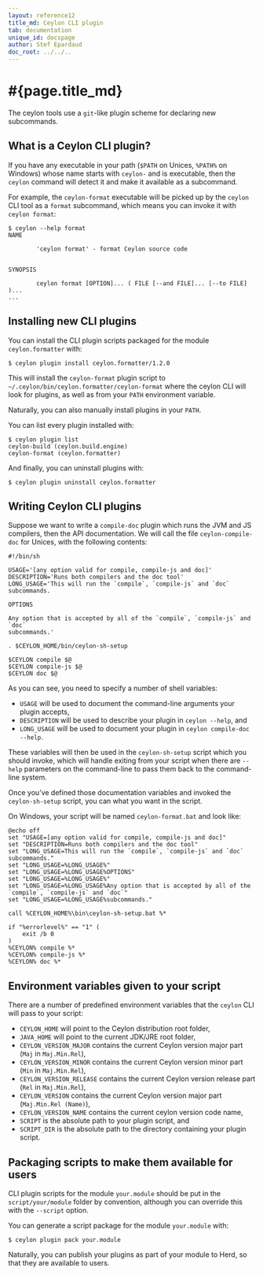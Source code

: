 ```yaml
---
layout: reference12
title_md: Ceylon CLI plugin
tab: documentation
unique_id: docspage
author: Stef Epardaud
doc_root: ../../..
---
```


# #{page.title_md}

The ceylon tools use a `git`-like plugin scheme for declaring new subcommands.

## What is a Ceylon CLI plugin?

If you have any executable in your path (`$PATH` on Unices, `%PATH%` on Windows) whose
name starts with `ceylon-` and is executable, then the `ceylon` command will detect it
and make it available as a subcommand.

For example, the `ceylon-format` executable will be picked up by the `ceylon` CLI tool
as a `format` subcommand, which means you can invoke it with `ceylon format`:

<!-- lang:shell -->
    $ ceylon --help format
    NAME
    
            'ceylon format' - format Ceylon source code
    
    
    SYNOPSIS
    
            ceylon format [OPTION]... ( FILE [--and FILE]... [--to FILE] )...
    ...

## Installing new CLI plugins

You can install the CLI plugin scripts packaged for the module `ceylon.formatter` with:

<!-- lang:shell -->
    $ ceylon plugin install ceylon.formatter/1.2.0

This will install the `ceylon-format` plugin script to `~/.ceylon/bin/ceylon.formatter/ceylon-format`
where the ceylon CLI will look for plugins, as well as from your `PATH` environment variable.

Naturally, you can also manually install plugins in your `PATH`.

You can list every plugin installed with:

<!-- lang:shell -->
    $ ceylon plugin list
    ceylon-build (ceylon.build.engine)
    ceylon-format (ceylon.formatter)

And finally, you can uninstall plugins with:

<!-- lang:shell -->
    $ ceylon plugin uninstall ceylon.formatter

## Writing Ceylon CLI plugins

Suppose we want to write a `compile-doc` plugin which runs the JVM and JS compilers, then the
API documentation. We will call the file `ceylon-compile-doc` for Unices, with the following
contents:

<!-- lang:shell -->
    #!/bin/sh
    
    USAGE='[any option valid for compile, compile-js and doc]'
    DESCRIPTION='Runs both compilers and the doc tool'
    LONG_USAGE='This will run the `compile`, `compile-js` and `doc` subcommands.
    
    OPTIONS
    
    Any option that is accepted by all of the `compile`, `compile-js` and `doc`
    subcommands.'
    
    . $CEYLON_HOME/bin/ceylon-sh-setup
    
    $CEYLON compile $@
    $CEYLON compile-js $@
    $CEYLON doc $@

As you can see, you need to specify a number of shell variables:

- `USAGE` will be used to document the command-line arguments your plugin accepts,
- `DESCRIPTION` will be used to describe your plugin in `ceylon --help`, and
- `LONG_USAGE` will be used to document your plugin in `ceylon compile-doc --help`.

These variables will then be used in the `ceylon-sh-setup` script which you should invoke,
which will handle exiting from your script when there are `--help` parameters on the command-line
to pass them back to the command-line system.

Once you’ve defined those documentation variables and invoked the `ceylon-sh-setup` script, you can
what you want in the script.

On Windows, your script will be named `ceylon-format.bat` and look like:

<!-- lang:shell -->
    @echo off
    set "USAGE=[any option valid for compile, compile-js and doc]"
    set "DESCRIPTION=Runs both compilers and the doc tool"
    set "LONG_USAGE=This will run the `compile`, `compile-js` and `doc` subcommands."
    set "LONG_USAGE=%LONG_USAGE%"
    set "LONG_USAGE=%LONG_USAGE%OPTIONS"
    set "LONG_USAGE=%LONG_USAGE%"
    set "LONG_USAGE=%LONG_USAGE%Any option that is accepted by all of the `compile`, `compile-js` and `doc`"
    set "LONG_USAGE=%LONG_USAGE%subcommands."
    
    call %CEYLON_HOME%\bin\ceylon-sh-setup.bat %*
    
    if "%errorlevel%" == "1" (
        exit /b 0
    )
    %CEYLON% compile %*
    %CEYLON% compile-js %*
    %CEYLON% doc %*


## Environment variables given to your script

There are a number of predefined environment variables that the `ceylon` CLI will pass to your
script:

- `CEYLON_HOME` will point to the Ceylon distribution root folder,
- `JAVA_HOME` will point to the current JDK/JRE root folder,
- `CEYLON_VERSION_MAJOR` contains the current Ceylon version major part (`Maj` in `Maj.Min.Rel`),
- `CEYLON_VERSION_MINOR` contains the current Ceylon version minor part (`Min` in `Maj.Min.Rel`),
- `CEYLON_VERSION_RELEASE` contains the current Ceylon version release part (`Rel` in `Maj.Min.Rel`),
- `CEYLON_VERSION` contains the current Ceylon version major part (`Maj.Min.Rel (Name)`),
- `CEYLON_VERSION_NAME` contains the current ceylon version code name,
- `SCRIPT` is the absolute path to your plugin script, and
- `SCRIPT_DIR` is the absolute path to the directory containing your plugin script. 

## Packaging scripts to make them available for users

CLI plugin scripts for the module `your.module` should be put in the `script/your/module` folder 
by convention, although you can override this with the `--script` option.

You can generate a script package for the module `your.module` with:

<!-- lang:shell -->
    $ ceylon plugin pack your.module

Naturally, you can publish your plugins as part of your module to Herd, so that they are available to
users.
